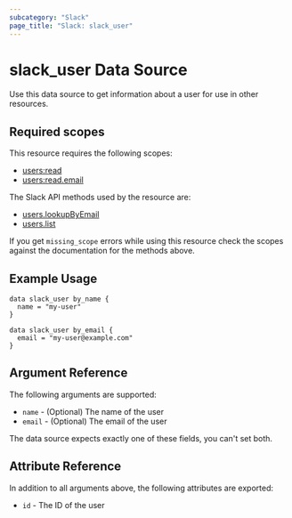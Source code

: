 ```yaml
---
subcategory: "Slack"
page_title: "Slack: slack_user"
---
```


# slack_user Data Source

Use this data source to get information about a user for use in other
resources.

## Required scopes

This resource requires the following scopes:

- [users:read](https://api.slack.com/scopes/users:read)
- [users:read.email](https://api.slack.com/scopes/users:read.email)

The Slack API methods used by the resource are:

- [users.lookupByEmail](https://api.slack.com/methods/users.lookupByEmail)
- [users.list](https://api.slack.com/methods/users.list)

If you get `missing_scope` errors while using this resource check the scopes against
the documentation for the methods above.

## Example Usage

```hcl
data slack_user by_name {
  name = "my-user"
}

data slack_user by_email {
  email = "my-user@example.com"
}
```

## Argument Reference

The following arguments are supported:

- `name` - (Optional) The name of the user
- `email` - (Optional) The email of the user

The data source expects exactly one of these fields, you can't set both.

## Attribute Reference

In addition to all arguments above, the following attributes are exported:

- `id` - The ID of the user
